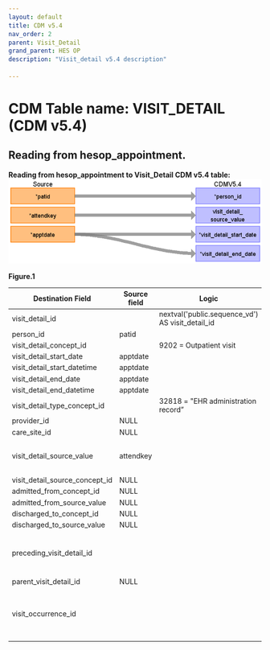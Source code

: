 ```yaml
---
layout: default
title: CDM v5.4
nav_order: 2
parent: Visit_Detail
grand_parent: HES OP
description: "Visit_detail v5.4 description"

---
```



# CDM Table name: VISIT_DETAIL (CDM v5.4)

## Reading from hesop_appointment.

**Reading from hesop_appointment to Visit_Detail CDM v5.4 table:**
![](images/image3.2.png)

**Figure.1**

| Destination Field | Source field | Logic | Comment field |
| --- | --- | --- | --- |
| visit_detail_id |  | nextval('public.sequence_vd') AS visit_detail_id |  	Autogenerate |
| person_id | patid |  | |
| visit_detail_concept_id |  | 9202 = Outpatient visit |  |
| visit_detail_start_date | apptdate | |  |
| visit_detail_start_datetime | apptdate | |  |
| visit_detail_end_date | apptdate | |  |
| visit_detail_end_datetime | apptdate | | |
| visit_detail_type_concept_id |  | 32818 = "EHR administration record” |  |
| provider_id | NULL|  | |
| care_site_id | NULL|  |  |
| visit_detail_source_value | attendkey | | This will allow us to retrieve visit_detail_id using attendkey. |
| visit_detail_source_concept_id |NULL  |  | |
| admitted_from_concept_id |NULL |  |  |
| admitted_from_source_value | NULL|  |  |
| discharged_to_concept_id |NULL |  |  |
| discharged_to_source_value |NULL  |  |  |
| preceding_visit_detail_id |  |  | Use patid + attendkey where to get the preceding visit_detail_id if any.|
| parent_visit_detail_id | NULL |  |  |
| visit_occurrence_id |  |  | Use Patid + attendkey to retrieve visit_occurrence_id from visit_occurrence |

